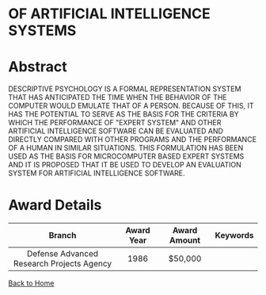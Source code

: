 
OF ARTIFICIAL INTELLIGENCE SYSTEMS
==================================

# Abstract


DESCRIPTIVE PSYCHOLOGY IS A FORMAL REPRESENTATION SYSTEM THAT HAS ANTICIPATED THE TIME WHEN THE BEHAVIOR OF THE COMPUTER WOULD EMULATE THAT OF A PERSON. BECAUSE OF THIS, IT HAS THE POTENTIAL TO SERVE AS THE BASIS FOR THE CRITERIA BY WHICH THE PERFORMANCE OF "EXPERT SYSTEM" AND OTHER ARTIFICIAL INTELLIGENCE SOFTWARE CAN BE EVALUATED AND DIRECTLY COMPARED WITH OTHER PROGRAMS AND THE PERFORMANCE OF A HUMAN IN SIMILAR SITUATIONS. THIS FORMULATION HAS BEEN USED AS THE BASIS FOR MICROCOMPUTER BASED EXPERT SYSTEMS AND IT IS PROPOSED THAT IT BE USED TO DEVELOP AN EVALUATION SYSTEM FOR ARTIFICIAL INTELLIGENCE SOFTWARE.  

# Award Details

|Branch|Award Year|Award Amount|Keywords|
| :---: | :---: | :---: | :---: |
|Defense Advanced Research Projects Agency|1986|$50,000||
  
  


[Back to Home](https://github.com/chrischow/dod_sbir_awards/CC/#876)